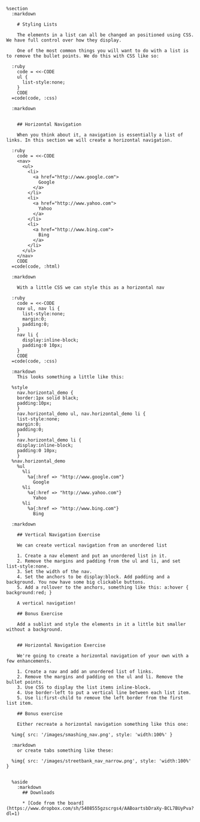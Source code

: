     %section
      :markdown

        # Styling Lists

        The elements in a list can all be changed an positioned using CSS. We have full control over how they display.

        One of the most common things you will want to do with a list is to remove the bullet points. We do this with CSS like so:

      :ruby
        code = <<-CODE
        ul {
          list-style:none;
        }
        CODE
      =code(code, :css)

      :markdown


        ## Horizontal Navigation

        When you think about it, a navigation is essentially a list of links. In this section we will create a horizontal navigation.

      :ruby
        code = <<-CODE
        <nav>
          <ul>
            <li>
              <a href="http://www.google.com">
                Google
              </a>
            </li>
            <li>
              <a href="http://www.yahoo.com">
                Yahoo
              </a>
            </li>
            <li>
              <a href="http://www.bing.com">
                Bing
              </a>
            </li>
          </ul>
        </nav>
        CODE
      =code(code, :html)

      :markdown

        With a little CSS we can style this as a horizontal nav

      :ruby
        code = <<-CODE
        nav ul, nav li {
          list-style:none;
          margin:0;
          padding:0;
        }
        nav li {
          display:inline-block;
          padding:0 10px;
        }
        CODE
      =code(code, :css)

      :markdown
        This looks something a little like this:

      %style
        nav.horizontal_demo {
        border:1px solid black;
        padding:10px;
        }
        nav.horizontal_demo ul, nav.horizontal_demo li {
        list-style:none;
        margin:0;
        padding:0;
        }
        nav.horizontal_demo li {
        display:inline-block;
        padding:0 10px;
        }
      %nav.horizontal_demo
        %ul
          %li
            %a{:href => "http://www.google.com"}
              Google
          %li
            %a{:href => "http://www.yahoo.com"}
              Yahoo
          %li
            %a{:href => "http://www.bing.com"}
              Bing

      :markdown

        ## Vertical Navigation Exercise

        We can create vertical navigation from an unordered list

        1. Create a nav element and put an unordered list in it.
        2. Remove the margins and padding from the ul and li, and set list-style:none.
        3. Set the width of the nav.
        4. Set the anchors to be display:block. Add padding and a background. You now have some big clickable buttons.
        5. Add a rollover to the anchors, something like this: a:hover { background:red; }

        A vertical navigation!

        ## Bonus Exercise

        Add a sublist and style the elements in it a little bit smaller without a background.


        ## Horizontal Navigation Exercise

        We're going to create a horizontal navigation of your own with a few enhancements.

        1. Create a nav and add an unordered list of links.
        2. Remove the margins and padding on the ul and li. Remove the bullet points.
        3. Use CSS to display the list items inline-block.
        4. Use border-left to put a vertical line between each list item.
        5. Use li:first-child to remove the left border from the first list item.

        ## Bonus exercise

        Either recreate a horizontal navigation something like this one:

      %img{ src: '/images/smashing_nav.png', style: 'width:100%' }

      :markdown
        or create tabs something like these:

      %img{ src: '/images/streetbank_nav_narrow.png', style: 'width:100%' }


      %aside
        :markdown
          ## Downloads

          * [Code from the board](https://www.dropbox.com/sh/5408555gzscrgs4/AABoartsbDraXy-BCL7BUyPva?dl=1)
